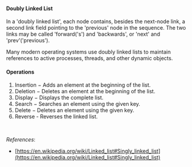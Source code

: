 #### Doubly Linked List

In a 'doubly linked list', each node contains, besides the next-node link, a second link field pointing to the 'previous' node in the sequence. The two links may be called 'forward('s') and 'backwards', or 'next' and 'prev'('previous').

Many modern operating systems use doubly linked lists to maintain references to active processes, threads, and other dynamic objects.

#### Operations

1. Insertion − Adds an element at the beginning of the list.
2. Deletion − Deletes an element at the beginning of the list.
3. Display − Displays the complete list.
4. Search − Searches an element using the given key.
5. Delete − Deletes an element using the given key.
6. Reverse - Reverses the linked list.

<br/>

_References_:

- [https://en.wikipedia.org/wiki/Linked_list#Singly_linked_list](https://en.wikipedia.org/wiki/Linked_list#Singly_linked_list)

